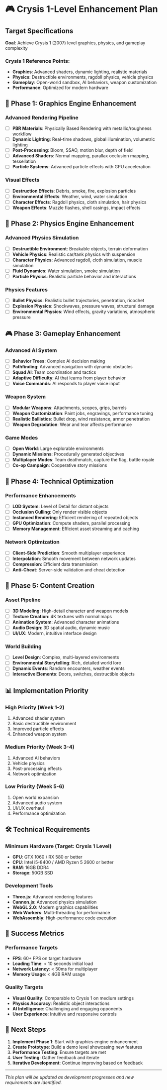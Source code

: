 # 🎮 Crysis 1-Level Enhancement Plan

## Target Specifications
**Goal**: Achieve Crysis 1 (2007) level graphics, physics, and gameplay complexity

### Crysis 1 Reference Points:
- **Graphics**: Advanced shaders, dynamic lighting, realistic materials
- **Physics**: Destructible environments, ragdoll physics, vehicle physics
- **Gameplay**: Open-world sandbox, AI behaviors, weapon customization
- **Performance**: Optimized for modern hardware

## 🚀 Phase 1: Graphics Engine Enhancement

### Advanced Rendering Pipeline
- [ ] **PBR Materials**: Physically Based Rendering with metallic/roughness workflow
- [ ] **Dynamic Lighting**: Real-time shadows, global illumination, volumetric lighting
- [ ] **Post-Processing**: Bloom, SSAO, motion blur, depth of field
- [ ] **Advanced Shaders**: Normal mapping, parallax occlusion mapping, tessellation
- [ ] **Particle Systems**: Advanced particle effects with GPU acceleration

### Visual Effects
- [ ] **Destruction Effects**: Debris, smoke, fire, explosion particles
- [ ] **Environmental Effects**: Weather, wind, water simulation
- [ ] **Character Effects**: Ragdoll physics, cloth simulation, hair physics
- [ ] **Weapon Effects**: Muzzle flashes, shell casings, impact effects

## 🎯 Phase 2: Physics Engine Enhancement

### Advanced Physics Simulation
- [ ] **Destructible Environment**: Breakable objects, terrain deformation
- [ ] **Vehicle Physics**: Realistic car/tank physics with suspension
- [ ] **Character Physics**: Advanced ragdoll, cloth simulation, muscle simulation
- [ ] **Fluid Dynamics**: Water simulation, smoke simulation
- [ ] **Particle Physics**: Realistic particle behavior and interactions

### Physics Features
- [ ] **Bullet Physics**: Realistic bullet trajectories, penetration, ricochet
- [ ] **Explosion Physics**: Shockwaves, pressure waves, structural damage
- [ ] **Environmental Physics**: Wind effects, gravity variations, atmospheric pressure

## 🎮 Phase 3: Gameplay Enhancement

### Advanced AI System
- [ ] **Behavior Trees**: Complex AI decision making
- [ ] **Pathfinding**: Advanced navigation with dynamic obstacles
- [ ] **Squad AI**: Team coordination and tactics
- [ ] **Adaptive Difficulty**: AI that learns from player behavior
- [ ] **Voice Commands**: AI responds to player voice input

### Weapon System
- [ ] **Modular Weapons**: Attachments, scopes, grips, barrels
- [ ] **Weapon Customization**: Paint jobs, engravings, performance tuning
- [ ] **Realistic Ballistics**: Bullet drop, wind resistance, armor penetration
- [ ] **Weapon Degradation**: Wear and tear affects performance

### Game Modes
- [ ] **Open World**: Large explorable environments
- [ ] **Dynamic Missions**: Procedurally generated objectives
- [ ] **Multiplayer Modes**: Team deathmatch, capture the flag, battle royale
- [ ] **Co-op Campaign**: Cooperative story missions

## 🔧 Phase 4: Technical Optimization

### Performance Enhancements
- [ ] **LOD System**: Level of Detail for distant objects
- [ ] **Occlusion Culling**: Only render visible objects
- [ ] **Instanced Rendering**: Efficient rendering of repeated objects
- [ ] **GPU Optimization**: Compute shaders, parallel processing
- [ ] **Memory Management**: Efficient asset streaming and caching

### Network Optimization
- [ ] **Client-Side Prediction**: Smooth multiplayer experience
- [ ] **Interpolation**: Smooth movement between network updates
- [ ] **Compression**: Efficient data transmission
- [ ] **Anti-Cheat**: Server-side validation and cheat detection

## 🎨 Phase 5: Content Creation

### Asset Pipeline
- [ ] **3D Modeling**: High-detail character and weapon models
- [ ] **Texture Creation**: 4K textures with normal maps
- [ ] **Animation System**: Advanced character animations
- [ ] **Audio Design**: 3D spatial audio, dynamic music
- [ ] **UI/UX**: Modern, intuitive interface design

### World Building
- [ ] **Level Design**: Complex, multi-layered environments
- [ ] **Environmental Storytelling**: Rich, detailed world lore
- [ ] **Dynamic Events**: Random encounters, weather events
- [ ] **Interactive Elements**: Doors, switches, destructible objects

## 📊 Implementation Priority

### High Priority (Week 1-2)
1. Advanced shader system
2. Basic destructible environment
3. Improved particle effects
4. Enhanced weapon system

### Medium Priority (Week 3-4)
1. Advanced AI behaviors
2. Vehicle physics
3. Post-processing effects
4. Network optimization

### Low Priority (Week 5-6)
1. Open world expansion
2. Advanced audio system
3. UI/UX overhaul
4. Performance optimization

## 🛠️ Technical Requirements

### Minimum Hardware (Target: Crysis 1 Level)
- **GPU**: GTX 1060 / RX 580 or better
- **CPU**: Intel i5-8400 / AMD Ryzen 5 2600 or better
- **RAM**: 16GB DDR4
- **Storage**: 50GB SSD

### Development Tools
- **Three.js**: Advanced rendering features
- **Cannon.js**: Advanced physics simulation
- **WebGL 2.0**: Modern graphics capabilities
- **Web Workers**: Multi-threading for performance
- **WebAssembly**: High-performance code execution

## 🎯 Success Metrics

### Performance Targets
- **FPS**: 60+ FPS on target hardware
- **Loading Time**: < 10 seconds initial load
- **Network Latency**: < 50ms for multiplayer
- **Memory Usage**: < 4GB RAM usage

### Quality Targets
- **Visual Quality**: Comparable to Crysis 1 on medium settings
- **Physics Accuracy**: Realistic object interactions
- **AI Intelligence**: Challenging and engaging opponents
- **User Experience**: Intuitive and responsive controls

## 🚀 Next Steps

1. **Implement Phase 1**: Start with graphics engine enhancement
2. **Create Prototype**: Build a demo level showcasing new features
3. **Performance Testing**: Ensure targets are met
4. **User Testing**: Gather feedback and iterate
5. **Iterative Development**: Continue improving based on feedback

---

*This plan will be updated as development progresses and new requirements are identified.* 